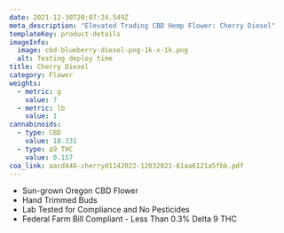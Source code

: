 ```yaml
---
date: 2021-12-30T20:07:24.549Z
meta_description: "Elevated Trading CBD Hemp Flower: Cherry Diesel"
templateKey: product-details
imageInfo:
  image: cbd-blueberry-diesel-png-1k-x-1k.png
  alt: Testing deploy time
title: Cherry Diesel
category: Flower
weights:
  - metric: g
    value: 7
  - metric: lb
    value: 1
cannabinoids:
  - type: CBD
    value: 18.331
  - type: ∆9 THC
    value: 0.157
coa_link: aacd448-cherryd1142022-12032021-61aa6121a5fbb.pdf
---
```



* Sun-grown Oregon CBD Flower
* Hand Trimmed Buds
* Lab Tested for Compliance and No Pesticides
* Federal Farm Bill Compliant - Less Than 0.3% Delta 9 THC